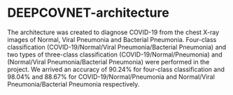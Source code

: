 # DEEPCOVNET-architecture
The architecture was created to diagnose COVID-19 from the chest X-ray images of Normal, Viral Pneumonia and Bacterial Pneumonia. Four-class classification (COVID-19/Normal/Viral Pneumonia/Bacterial Pneumonia) and two types of three-class classification (COVID-19/Normal/Pneumonia) and (Normal/Viral Pneumonia/Bacterial Pneumonia) were performed in the project. We arrived an accuracy of 90.24% for four-class classification and 98.04% and 88.67% for COVID-19/Normal/Pneumonia and Normal/Viral Pneumonia/Bacterial Pneumonia respectively. 
